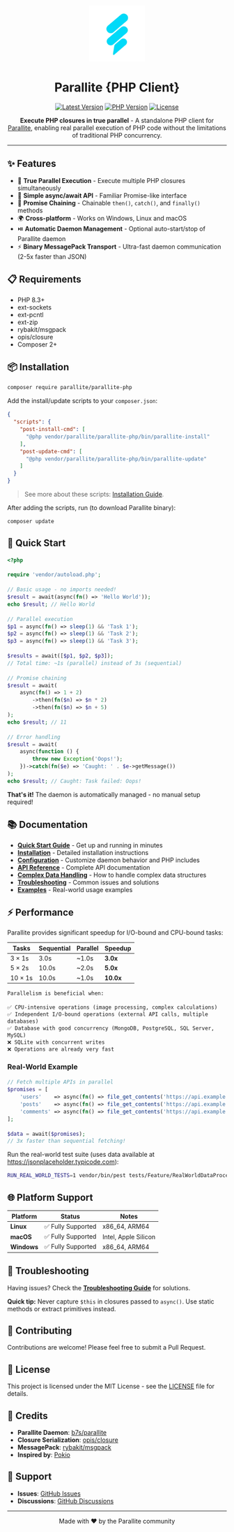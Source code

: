 <div align="center">

<img src="docs/art/parallite-logo.webp" alt="Parallite Logo" width="128">

# Parallite {PHP Client}

[![Latest Version](https://img.shields.io/packagist/v/parallite/parallite-php.svg?style=flat-square)](https://packagist.org/packages/parallite/parallite-php)
[![PHP Version](https://img.shields.io/packagist/php-v/parallite/parallite-php.svg?style=flat-square)](https://packagist.org/packages/parallite/parallite-php)
[![License](https://img.shields.io/packagist/l/parallite/parallite-php.svg?style=flat-square)](https://packagist.org/packages/parallite/parallite-php)

**Execute PHP closures in true parallel** - A standalone PHP client for [Parallite](https://github.com/b7s/parallite),
enabling real parallel execution of PHP code without the limitations of traditional PHP concurrency.

</div>

---

## ✨ Features

- 🚀 **True Parallel Execution** - Execute multiple PHP closures simultaneously
- 🎯 **Simple async/await API** - Familiar Promise-like interface
- 🔄 **Promise Chaining** - Chainable `then()`, `catch()`, and `finally()` methods
- 🌍 **Cross-platform** - Works on Windows, Linux and macOS
- ⏯️️ **Automatic Daemon Management** - Optional auto-start/stop of Parallite daemon
- ⚡ **Binary MessagePack Transport** - Ultra-fast daemon communication (2-5x faster than JSON)

## 📋 Requirements

- PHP 8.3+
- ext-sockets
- ext-pcntl
- ext-zip
- rybakit/msgpack
- opis/closure
- Composer 2+

## 📦 Installation

```bash
composer require parallite/parallite-php
```

Add the install/update scripts to your `composer.json`:

```json
{
  "scripts": {
    "post-install-cmd": [
      "@php vendor/parallite/parallite-php/bin/parallite-install"
    ],
    "post-update-cmd": [
      "@php vendor/parallite/parallite-php/bin/parallite-update"
    ]
  }
}
```

> See more about these scripts: [Installation Guide](docs/installation.md).

After adding the scripts, run (to download Parallite binary):

```bash
composer update
```

## 🚀 Quick Start

```php
<?php

require 'vendor/autoload.php';

// Basic usage - no imports needed!
$result = await(async(fn() => 'Hello World'));
echo $result; // Hello World

// Parallel execution
$p1 = async(fn() => sleep(1) && 'Task 1');
$p2 = async(fn() => sleep(1) && 'Task 2');
$p3 = async(fn() => sleep(1) && 'Task 3');

$results = await([$p1, $p2, $p3]);
// Total time: ~1s (parallel) instead of 3s (sequential)

// Promise chaining
$result = await(
    async(fn() => 1 + 2)
        ->then(fn($n) => $n * 2)
        ->then(fn($n) => $n + 5)
);
echo $result; // 11

// Error handling
$result = await(
    async(function () {
        throw new Exception('Oops!');
    })->catch(fn($e) => 'Caught: ' . $e->getMessage())
);
echo $result; // Caught: Task failed: Oops!
```

**That's it!** The daemon is automatically managed - no manual setup required!

## 📚 Documentation

- **[Quick Start Guide](docs/quick-start.md)** - Get up and running in minutes
- **[Installation](docs/installation.md)** - Detailed installation instructions
- **[Configuration](docs/configuration.md)** - Customize daemon behavior and PHP includes
- **[API Reference](docs/api-reference.md)** - Complete API documentation
- **[Complex Data Handling](docs/complex-data-handling.md)** - How to handle complex data structures
- **[Troubleshooting](docs/troubleshooting.md)** - Common issues and solutions
- **[Examples](examples/)** - Real-world usage examples

## ⚡ Performance

Parallite provides significant speedup for I/O-bound and CPU-bound tasks:

| Tasks   | Sequential | Parallel | Speedup   |
|---------|------------|----------|-----------|
| 3 × 1s  | 3.0s       | ~1.0s    | **3.0x**  |
| 5 × 2s  | 10.0s      | ~2.0s    | **5.0x**  |
| 10 × 1s | 10.0s      | ~1.0s    | **10.0x** |

```
Parallelism is beneficial when:

✅ CPU-intensive operations (image processing, complex calculations)
✅ Independent I/O-bound operations (external API calls, multiple databases)
✅ Database with good concurrency (MongoDB, PostgreSQL, SQL Server, MySQL)
❌ SQLite with concurrent writes
❌ Operations are already very fast
```

### Real-World Example

```php
// Fetch multiple APIs in parallel
$promises = [
    'users'    => async(fn() => file_get_contents('https://api.example.com/users')),
    'posts'    => async(fn() => file_get_contents('https://api.example.com/posts')),
    'comments' => async(fn() => file_get_contents('https://api.example.com/comments')),
];

$data = await($promises);
// 3x faster than sequential fetching!
```

Run the real-world test suite (uses data available at https://jsonplaceholder.typicode.com):

```bash
RUN_REAL_WORLD_TESTS=1 vendor/bin/pest tests/Feature/RealWorldDataProcessingTest.php --no-coverage
```

## 🌐 Platform Support

| Platform    | Status            | Notes                |
|-------------|-------------------|----------------------|
| **Linux**   | ✅ Fully Supported | x86_64, ARM64        |
| **macOS**   | ✅ Fully Supported | Intel, Apple Silicon |
| **Windows** | ✅ Fully Supported | x86_64, ARM64        |

## 🐛 Troubleshooting

Having issues? Check the **[Troubleshooting Guide](docs/troubleshooting.md)** for solutions.

**Quick tip:** Never capture `$this` in closures passed to `async()`. Use static methods or extract primitives instead.

## 🤝 Contributing

Contributions are welcome! Please feel free to submit a Pull Request.

## 📄 License

This project is licensed under the MIT License - see the [LICENSE](LICENSE) file for details.

## 🙏 Credits

- **Parallite Daemon**: [b7s/parallite](https://github.com/b7s/parallite)
- **Closure Serialization**: [opis/closure](https://github.com/opis/closure)
- **MessagePack**: [rybakit/msgpack](https://github.com/rybakit/msgpack)
- **Inspired by**: [Pokio](https://github.com/nunomaduro/pokio)

## 📮 Support

- **Issues**: [GitHub Issues](https://github.com/parallite/parallite-php/issues)
- **Discussions**: [GitHub Discussions](https://github.com/parallite/parallite-php/discussions)

---

<div align="center">

Made with ❤️ by the Parallite community

</div>

